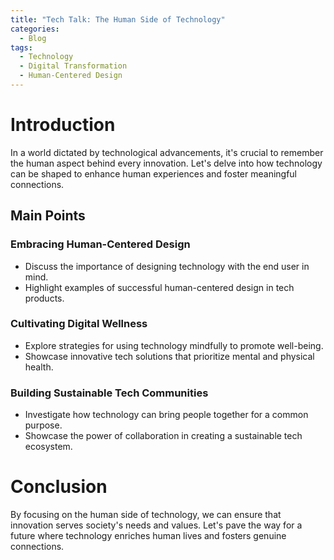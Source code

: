 ```yaml
---
title: "Tech Talk: The Human Side of Technology"
categories:
  - Blog
tags:
  - Technology
  - Digital Transformation
  - Human-Centered Design
---
```


# Introduction
In a world dictated by technological advancements, it's crucial to remember the human aspect behind every innovation. Let's delve into how technology can be shaped to enhance human experiences and foster meaningful connections.

## Main Points
### Embracing Human-Centered Design
- Discuss the importance of designing technology with the end user in mind.
- Highlight examples of successful human-centered design in tech products.

### Cultivating Digital Wellness
- Explore strategies for using technology mindfully to promote well-being.
- Showcase innovative tech solutions that prioritize mental and physical health.

### Building Sustainable Tech Communities
- Investigate how technology can bring people together for a common purpose.
- Showcase the power of collaboration in creating a sustainable tech ecosystem.

# Conclusion
By focusing on the human side of technology, we can ensure that innovation serves society's needs and values. Let's pave the way for a future where technology enriches human lives and fosters genuine connections.